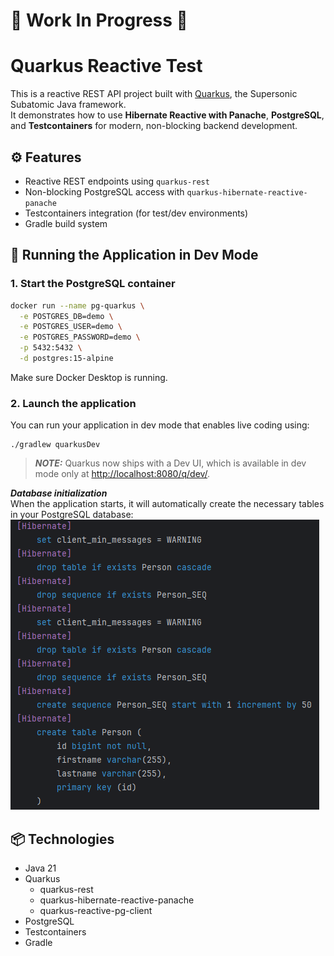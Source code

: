 # 🚧 Work In Progress 🚧

# Quarkus Reactive Test

This is a reactive REST API project built with [Quarkus](https://quarkus.io/), the Supersonic Subatomic Java framework.  
It demonstrates how to use **Hibernate Reactive with Panache**, **PostgreSQL**, and **Testcontainers** for modern, non-blocking backend development.

## ⚙️ Features

- Reactive REST endpoints using `quarkus-rest`
- Non-blocking PostgreSQL access with `quarkus-hibernate-reactive-panache`
- Testcontainers integration (for test/dev environments)
- Gradle build system

## 🚀 Running the Application in Dev Mode

### 1. Start the PostgreSQL container

```bash
docker run --name pg-quarkus \
  -e POSTGRES_DB=demo \
  -e POSTGRES_USER=demo \
  -e POSTGRES_PASSWORD=demo \
  -p 5432:5432 \
  -d postgres:15-alpine
```

Make sure Docker Desktop is running.

### 2. Launch the application

You can run your application in dev mode that enables live coding using:

```shell script
./gradlew quarkusDev
```

> **_NOTE:_**  Quarkus now ships with a Dev UI, which is available in dev mode only at <http://localhost:8080/q/dev/>.  

**_Database initialization_**  
When the application starts, it will automatically create the necessary tables in your PostgreSQL database:
![img.png](images/db_create.png)

## 📦 Technologies

- Java 21
- Quarkus
  - quarkus-rest
  - quarkus-hibernate-reactive-panache
  - quarkus-reactive-pg-client
- PostgreSQL
- Testcontainers
- Gradle

